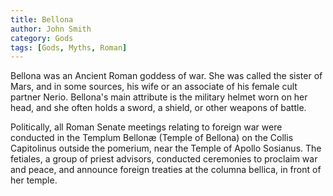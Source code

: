 ```yaml
---
title: Bellona
author: John Smith
category: Gods
tags: [Gods, Myths, Roman]
---
```

Bellona was an Ancient Roman goddess of war. She was called the sister of Mars, and in some sources, his wife or an associate of his female cult partner Nerio. Bellona's main attribute is the military helmet worn on her head, and she often holds a sword, a shield, or other weapons of battle.

Politically, all Roman Senate meetings relating to foreign war were conducted in the Templum Bellonæ (Temple of Bellona) on the Collis Capitolinus outside the pomerium, near the Temple of Apollo Sosianus. The fetiales, a group of priest advisors, conducted ceremonies to proclaim war and peace, and announce foreign treaties at the columna bellica, in front of her temple.